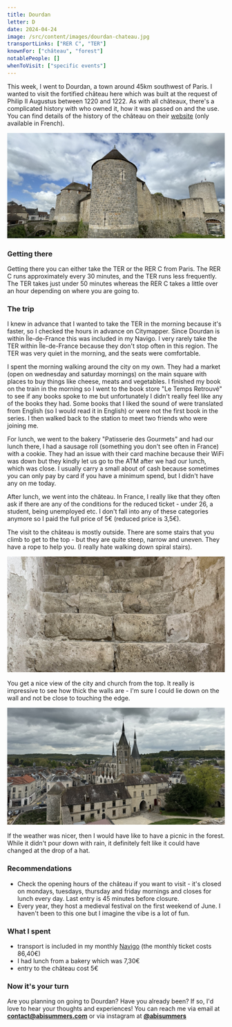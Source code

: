 ```yaml
---
title: Dourdan
letter: D
date: 2024-04-24
image: /src/content/images/dourdan-chateau.jpg
transportLinks: ["RER C", "TER"]
knownFor: ["château", "forest"]
notablePeople: []
whenToVisit: ["specific events"]
---
```


This week, I went to Dourdan, a town around 45km southwest of Paris. I wanted to visit the fortified château here which was built at the request of Philip II Augustus between 1220 and 1222. As with all châteaux, there's a complicated history with who owned it, how it was passed on and the use. You can find details of the history of the château on their [website](https://chateau.dourdan.fr/decouvrir/le-chateau-fort/) (only available in French).

![Dourdan château](../images/dourdan-chateau.jpg)

### Getting there

Getting there you can either take the TER or the RER C from Paris. The RER C runs approximately every 30 minutes, and the TER runs less frequently. The TER takes just under 50 minutes whereas the RER C takes a little over an hour depending on where you are going to.

### The trip

I knew in advance that I wanted to take the TER in the morning because it's faster, so I checked the hours in advance on Citymapper. Since Dourdan is within Île-de-France this was included in my Navigo. I very rarely take the TER within Île-de-France because they don't stop often in this region. The TER was very quiet in the morning, and the seats were comfortable.

I spent the morning walking around the city on my own. They had a market (open on wednesday and saturday mornings) on the main square with places to buy things like cheese, meats and vegetables. I finished my book on the train in the morning so I went to the book store "Le Temps Retrouvé" to see if any books spoke to me but unfortunately I didn't really feel like any of the books they had. Some books that I liked the sound of were translated from English (so I would read it in English) or were not the first book in the series. I then walked back to the station to meet two friends who were joining me.

For lunch, we went to the bakery "Patisserie des Gourmets" and had our lunch there, I had a sausage roll (something you don't see often in France) with a cookie. They had an issue with their card machine because their WiFi was down but they kindly let us go to the ATM after we had our lunch, which was close. I usually carry a small about of cash because sometimes you can only pay by card if you have a minimum spend, but I didn't have any on me today.

After lunch, we went into the château. In France, I really like that they often ask if there are any of the conditions for the reduced ticket - under 26, a student, being unemployed etc. I don't fall into any of these categories anymore so I paid the full price of 5€ (reduced price is 3,5€).

The visit to the château is mostly outside. There are some stairs that you climb to get to the top - but they are quite steep, narrow and uneven. They have a rope to help you. (I really hate walking down spiral stairs).

![Dourdan château stairs](../images/dourdan-chateau-stairs.jpg)

You get a nice view of the city and church from the top. It really is impressive to see how thick the walls are - I'm sure I could lie down on the wall and not be close to touching the edge.

![Dourdan château stairs](../images/dourdan-church-view.jpg)

If the weather was nicer, then I would have like to have a picnic in the forest. While it didn't pour down with rain, it definitely felt like it could have changed at the drop of a hat.

### Recommendations

- Check the opening hours of the château if you want to visit - it's closed on mondays, tuesdays, thursday and friday mornings and closes for lunch every day. Last entry is 45 minutes before closure.
- Every year, they host a medieval festival on the first weekend of June. I haven't been to this one but I imagine the vibe is a lot of fun.

### What I spent

- transport is included in my monthly [Navigo](https://abisummers.com/articles/navigo) (the monthly ticket costs 86,40€)
- I had lunch from a bakery which was 7,30€
- entry to the château cost 5€

### Now it's your turn

Are you planning on going to Dourdan? Have you already been? If so, I'd love to hear your thoughts and experiences! You can reach me via email at **[contact@abisummers.com](mailto:contact@abisummers.com)** or via instagram at **[@abisummers](https://www.instagram.com/abisummers/)**
